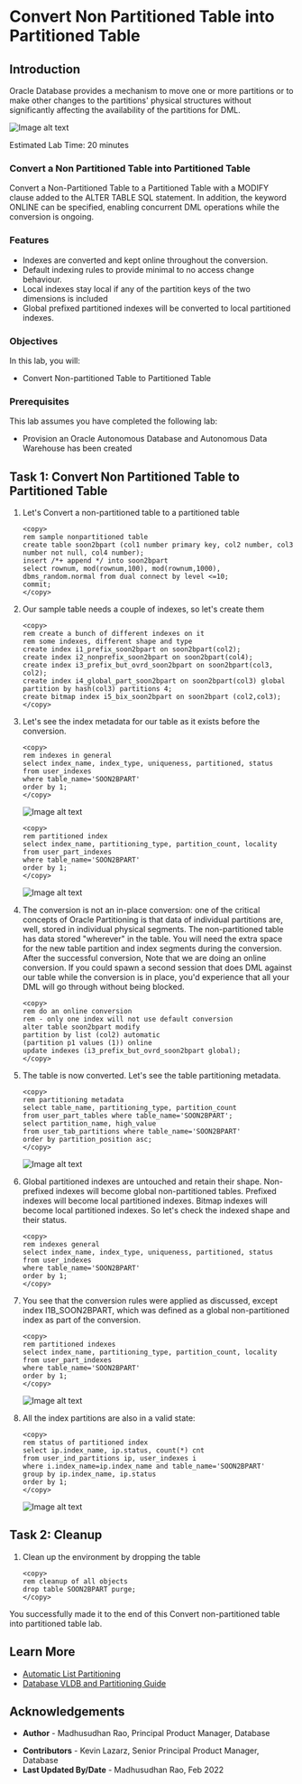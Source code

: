 # Convert Non Partitioned Table into Partitioned Table 

## Introduction
 
Oracle Database provides a mechanism to move one or more partitions or to make other changes to the partitions' physical structures without significantly affecting the availability of the partitions for DML.  

![Image alt text](images/convert-non-partitioned-intro.png "Convert Non-partitioned Table Introduction")
 
Estimated Lab Time: 20 minutes

### Convert a Non Partitioned Table into Partitioned Table 
Convert a Non-Partitioned Table to a Partitioned Table with a MODIFY clause added to the ALTER TABLE SQL statement. In addition, the keyword ONLINE can be specified, enabling concurrent DML operations while the conversion is ongoing.

### Features

* Indexes are converted and kept online throughout the conversion.
* Default indexing rules to provide minimal to no access change behaviour.
* Local indexes stay local if any of the partition keys of the two dimensions is included
* Global prefixed partitioned indexes will be converted to local partitioned indexes.
 
### Objectives
 
In this lab, you will:
* Convert Non-partitioned Table to Partitioned Table

### Prerequisites
This lab assumes you have completed the following lab:

- Provision an Oracle Autonomous Database and Autonomous Data Warehouse has been created

## Task 1: Convert Non Partitioned Table to Partitioned Table

1. Let's Convert a non-partitioned table to a partitioned table

    ```
    <copy>
    rem sample nonpartitioned table
    create table soon2bpart (col1 number primary key, col2 number, col3 number not null, col4 number);
    insert /*+ append */ into soon2bpart 
    select rownum, mod(rownum,100), mod(rownum,1000), dbms_random.normal from dual connect by level <=10;
    commit;
    </copy>
    ```

2. Our sample table needs a couple of indexes, so let's create them

    ```
    <copy>
    rem create a bunch of different indexes on it
    rem some indexes, different shape and type
    create index i1_prefix_soon2bpart on soon2bpart(col2);
    create index i2_nonprefix_soon2bpart on soon2bpart(col4);
    create index i3_prefix_but_ovrd_soon2bpart on soon2bpart(col3, col2);
    create index i4_global_part_soon2bpart on soon2bpart(col3) global partition by hash(col3) partitions 4;
    create bitmap index i5_bix_soon2bpart on soon2bpart (col2,col3);
    </copy>
    ```

3. Let's see the index metadata for our table as it exists before the conversion.

    ```
    <copy>
    rem indexes in general
    select index_name, index_type, uniqueness, partitioned, status 
    from user_indexes
    where table_name='SOON2BPART'
    order by 1;
    </copy>
    ```

    ![Image alt text](images/soon2part-table.png "Convert Non-partitioned Table")

    ```
    <copy>
    rem partitioned index
    select index_name, partitioning_type, partition_count, locality 
    from user_part_indexes
    where table_name='SOON2BPART'
    order by 1;
    </copy>
    ```

    ![Image alt text](images/soon2part-table-2.png "Convert Non-partitioned SOON2BPART Table")

4. The conversion is not an in-place conversion: one of the critical concepts of Oracle Partitioning is that data of individual partitions are, well, stored in individual physical segments. The non-partitioned table has data stored "wherever" in the table. You will need the extra space for the new table partition and index segments during the conversion. After the successful conversion,  Note that we are doing an online conversion. If you could spawn a second session that does DML against our table while the conversion is in place, you'd experience that all your DML will go through without being blocked. 

    ```
    <copy>
    rem do an online conversion
    rem - only one index will not use default conversion
    alter table soon2bpart modify
    partition by list (col2) automatic
    (partition p1 values (1)) online
    update indexes (i3_prefix_but_ovrd_soon2bpart global);
    </copy>
    ```

5. The table is now converted. Let's see the table partitioning metadata.

    ```
    <copy>
    rem partitioning metadata
    select table_name, partitioning_type, partition_count 
    from user_part_tables where table_name='SOON2BPART';
    select partition_name, high_value 
    from user_tab_partitions where table_name='SOON2BPART'
    order by partition_position asc;
    </copy>
    ```

    ![Image alt text](images/partition-position.png "Convert Non-partitioned Table Partition Position")

6. Global partitioned indexes are untouched and retain their shape. Non-prefixed indexes will become global non-partitioned tables.
Prefixed indexes will become local partitioned indexes. Bitmap indexes will become local partitioned indexes. So let's check the indexed shape and their status.

    ```
    <copy>
    rem indexes general
    select index_name, index_type, uniqueness, partitioned, status 
    from user_indexes
    where table_name='SOON2BPART'
    order by 1;
    </copy>
    ```

7. You see that the conversion rules were applied as discussed, except index I1B\_SOON2BPART, which was defined as a global non-partitioned index as part of the conversion.

    ```
    <copy>
    rem partitioned indexes
    select index_name, partitioning_type, partition_count, locality 
    from user_part_indexes
    where table_name='SOON2BPART'
    order by 1;
    </copy>
    ```

    ![Image alt text](images/soon2part-table-3.png "Convert Non-partitioned Table")

8. All the index partitions are also in a valid state:

    ```
    <copy>
    rem status of partitioned index
    select ip.index_name, ip.status, count(*) cnt
    from user_ind_partitions ip, user_indexes i
    where i.index_name=ip.index_name and table_name='SOON2BPART'
    group by ip.index_name, ip.status
    order by 1;
    </copy>
    ```

    ![Image alt text](images/soon2part-table-4.png "Convert Non-partitioned Table")

## Task 2: Cleanup
 
1. Clean up the environment by dropping the table 
   
    ```
    <copy>
    rem cleanup of all objects
    drop table SOON2BPART purge; 
    </copy>
    ```

You successfully made it to the end of this Convert non-partitioned table into partitioned table lab.

## Learn More

* [Automatic List Partitioning](https://livesql.oracle.com/apex/livesql/file/content_HU7JYQY0PKB0PHLIGNXWWEYLO.html)
* [Database VLDB and Partitioning Guide](https://docs.oracle.com/en/database/oracle/oracle-database/21/vldbg/create-composite-partition-table.html#GUID-9ECF0F94-57BB-45F8-824F-48B320F23D9C)

## Acknowledgements

- **Author** - Madhusudhan Rao, Principal Product Manager, Database
* **Contributors** - Kevin Lazarz, Senior Principal Product Manager, Database  
* **Last Updated By/Date** -  Madhusudhan Rao, Feb 2022 
